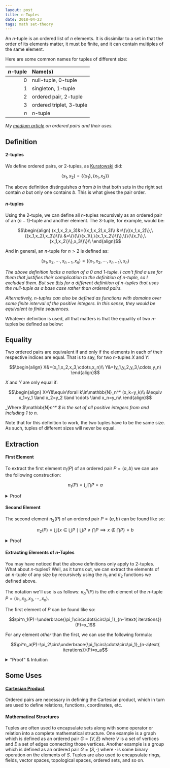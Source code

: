 ```yaml
---
layout: post
title: n-Tuples
date: 2018-04-23
tags: math set-theory
---
```

An $n$-tuple is an ordered list of $n$ elements. It is dissimilar to a set in that the order of its elements matter, it must be finite, and it can contain multiples of the same element.

Here are some common names for tuples of different size:

$n$-tuple | Name(s)
--:|:--
$0$ | null-tuple, $0$-tuple
$1$ | singleton, $1$-tuple
$2$ | ordered pair, $2$-tuple
$3$ | ordered triplet, $3$-tuple
$n$ | $n$-tuple

*My [medium article](https://medium.com/@ozanerhansha/the-ordered-pair-and-set-theory-69aa6e2b8a32) on ordered pairs and their uses.*

<!--more-->

## Definition
#### $2$-tuples
We define ordered pairs, or $2$-tuples, as [Kuratowski](https://en.wikipedia.org/wiki/Kazimierz_Kuratowski) did:

$$(x_1,x_2)=\{\{x_1\},\{x_1,x_2\}\}$$

The above definition distinguishes $a$ from $b$ in that both sets in the right set contain $a$ but only one contains $b$. This is what gives the pair order.

#### $n$-tuples
Using the $2$-tuple, we can define all $n$-tuples recursively as an ordered pair of an $(n-1)$-tuple and another element. The $3$-tuple, for example, would be:

$$\begin{align}
(x_1,x_2,x_3)&=((x_1,x_2),x_3)\\
&=\{\{(x_1,x_2)\},\{(x_1,x_2),x_3\}\}\\
&=\{\{\{\{x_1\},\{x_1,x_2\}\}\},\{\{\{x_1\},\{x_1,x_2\}\},x_3\}\}\\
\end{align}$$

And in general, an $n$-tuple for $n>2$ is defined as:

$$(x_1,x_2,\cdots,x_{n-1},x_n)=((x_1,x_2,\cdots,x_{n-1}),x_n)$$

*The above definition lacks a notion of a $0$ and $1$-tuple. I can't find a use for them that justifies their complication to the definition of $n$-tuple, so I excluded them. But see [this](https://en.wikipedia.org/wiki/Tuple#Tuples_as_nested_sets) for a different definition of $n$-tuples that uses the null-tuple as a base case rather than ordered pairs.*

*Alternatively, $n$-tuples can also be defined as functions with domains over some finite interval of the positive integers. In this sense, they would be equivalent to finite sequences.*

Whatever definition is used, all that matters is that the equality of two $n$-tuples be defined as below:

## Equality
Two ordered pairs are equivalent if and only if the elements in each of their respective indices are equal. That is to say, for two $n$-tuples $X$ and $Y$:

$$\begin{align}
X&=(x_1,x_2,x_3,\cdots,x_n)\\
Y&=(y_1,y_2,y_3,\cdots,y_n)
\end{align}$$

$X$ and $Y$ are only equal if:

$$\begin{align}
X=Y&\equiv\forall k\in\mathbb{N}_n^* (x_k=y_k)\\
&\equiv x_1=y_1 \land x_2=y_2 \land \cdots \land x_n=y_n\\
\end{align}$$

_Where $\mathbb{N}_n^* $ is the set of all positive integers from and including $1$ to $n$._

Note that for this definition to work, the two tuples have to be the same size. As such, tuples of different sizes will never be equal.

## Extraction
#### First Element
To extract the first element $\pi_1(P)$ of an ordered pair $P=(a,b)$ we can use the following construction:

$$\pi_1(P)=\bigcup\bigcap P=a$$

<details><summary>Proof</summary>
  <b>Lemma 1</b>
  <p>To make proving the above statement easier, it would help to prove that the arbitrary union of a set of an element $\{x\}$ is that element $x$:

  $$\bigcup \{x\}=x$$

  First let's start with the definition of the arbitrary union of a set $S$:

  $$\bigcup S=\{a\mid \left(\exists b\in S\right)a\in b\}$$

  In in English this means, all elements $a$ that are contained in at least one set $b$ that are contained in $S$. (i.e the union of all the elements in $S$). Plugging $\{x\}$ in for $S$ we see:

  $$\bigcup \{x\}=\{a\mid \left(\exists b\in \{x\}\right)a\in b\}$$

  Since there is only one element in ${b}$, namely $x$, there is only one set $b$ could be: $x$. So, we can say the following:

  $$\bigcup \{x\}=\{a\mid a\in x\}$$

  And since the set of all elements in $x$ is simply that same set:

  $$\boxed{\bigcup \{x\}=x}$$
  </p>
  <b>The Proof</b>
  <p>

  $$\begin{align}
  \pi_1(P)&=\bigcup\bigcap P\\
  &=\bigcup\bigcap \{\{a\},\{a,b\}\}\\
  &=\bigcup \left(\{a\}\cap\{a,b\}\right)\\
  \end{align}$$

  Of course the only element in common between $\{a\}$ and $\{a,b\}$ is $a$ so:

  $$\pi_1(P)=\bigcup \{a\}$$

  And from Lemma 1, we know this equals:

  $$\pi_1(P)=\bigcup \{a\}=a$$

  And indeed, $a$ is the first element of the ordered pair $P$.
  </p>
</details>

#### Second Element
The second element $\pi_2(P)$ of an ordered pair $P=(a,b)$ can be found like so:

$$\pi_2(P)=\bigcup\{x\in\bigcup P\mid\bigcup P\not=\bigcap P\implies x\not\in\bigcap P\}=b$$

<details><summary>Proof</summary>
I'll do it later...
</details>

#### Extracting Elements of $n$-Tuples
You may have noticed that the above definitions only apply to $2$-tuples. What about $n$-tuples? Well, as it turns out, we can extract the elements of an $n$-tuple of any size by recursively using the $\pi_1$ and $\pi_2$ functions we defined above.

The notation we'll use is as follows: $\pi^n_a(P)$ is the $a$th element of the $n$-tuple $P=\left(x_1,x_2,x_3,\cdots,x_n\right)$.

The first element of $P$ can be found like so:

$$\pi^n_1(P)=\underbrace{\pi_1\circ\cdots\circ\pi_1}_{n-1\text{ iterations}}(P)=x_1$$

For any element *other* than the first, we can use the following formula:

$$\pi^n_a(P)=\pi_2\circ\underbrace{\pi_1\circ\cdots\circ\pi_1}_{n-a\text{ iterations}}(P)=x_a$$

<details><summary>"Proof" & Intuition</summary>
Not really a proof, I just wrote down how to find the elements of $2,3,4,5$-tuples and found the pattern:

$$\begin{align}
  &2\text{-tuple}\left\{
    \begin{array}{l}
      \pi^2_1=\pi_1(P)\\
      \pi^2_2=\pi_2(P)\\
    \end{array}
  \right.\\
  &3\text{-tuple}\left\{
    \begin{array}{l}
      \pi^3_1=\pi_1\left(\pi_1\left(P\right)\right)\\
      \pi^3_2=\pi_2\left(\pi_1\left(P\right)\right)\\
      \pi^3_3=\pi_2\left(P\right)\\
    \end{array}
  \right.\\
  &4\text{-tuple}\left\{
    \begin{array}{l}
      \pi^4_1=\pi_1\left(\pi_1\left(\pi_1\left(P\right)\right)\right)\\
      \pi^4_2=\pi_2\left(\pi_1\left(\pi_1\left(P\right)\right)\right)\\
      \pi^4_3=\pi_2\left(\pi_1\left(P\right)\right)\\
      \pi^4_4=\pi_2\left(P\right)\\
    \end{array}
  \right.\\
  &5\text{-tuple}\left\{
    \begin{array}{l}
      \pi^5_1=\pi_1\left(\pi_1\left(\pi_1\left(\pi_1\left(P\right)\right)\right)\right)\\
      \pi^5_2=\pi_2\left(\pi_1\left(\pi_1\left(\pi_1\left(P\right)\right)\right)\right)\\
      \pi^5_3=\pi_2\left(\pi_1\left(\pi_1\left(P\right)\right)\right)\\
      \pi^5_4=\pi_2\left(\pi_1\left(P\right)\right)\\
      \pi^5_5=\pi_2\left(P\right)\\
    \end{array}
  \right.\\
\end{align}$$

Why are is there a conditional definition of the $a$th element of an $n$-tuple? What causes this asymmetry? Well it must be the fact that our base case in defining $n$-tuples was the ordered pair rather than some sort of $1$-tuple. Although it's possible that starting with a $1$-tuple wouldn't change this conditional...
</details>

## Some Uses
#### [Cartesian Product](/cartesian-product)
Ordered pairs are necessary in defining the Cartesian product, which in turn are used to define relations, functions, coordinates, etc.

#### Mathematical Structures
Tuples are often used to encapsulate sets along with some operator or relation into a complete mathematical structure. One example is a graph which is defined as an ordered pair $G=(V,E)$ where $V$ is a set of vertices and $E$ a set of edges connecting those vertices. Another example is a group which is defined as an ordered pair $G=(S,\cdot)$ where $\cdot$ is some binary operation on the elements of $S$. Tuples are also used to encapsulate rings, fields, vector spaces, topological spaces, ordered sets, and so on.
